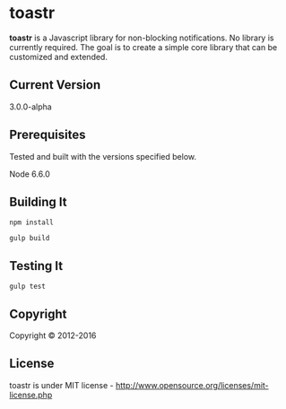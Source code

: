 # toastr
**toastr** is a Javascript library for non-blocking notifications. No library is currently required. The goal is to create a simple core library that can be customized and extended.

## Current Version
3.0.0-alpha

## Prerequisites
Tested and built with the versions specified below.

Node 6.6.0

## Building It

`npm install`

`gulp build`

## Testing It

`gulp test`

## Copyright
Copyright © 2012-2016

## License
toastr is under MIT license - http://www.opensource.org/licenses/mit-license.php
